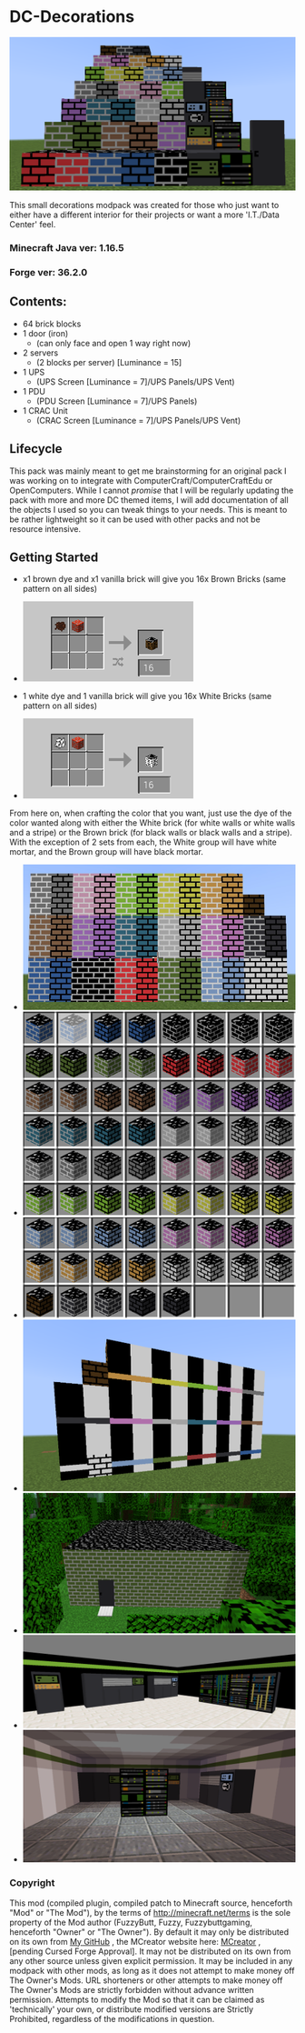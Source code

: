 # DC-Decorations
![BrickDisplay4](/Display/display4.png)

This small decorations modpack was created for those who just want to either have a different interior for their projects or want a more 'I.T./Data Center' feel.

### Minecraft Java ver: 1.16.5
### Forge ver: 36.2.0

## Contents:
* 64 brick blocks
* 1 door (iron)
  * (can only face and open 1 way right now)
* 2 servers
  * (2 blocks per server) [Luminance = 15]
* 1 UPS 
  * (UPS Screen [Luminance = 7]/UPS Panels/UPS Vent)
* 1 PDU 
  * (PDU Screen [Luminance = 7]/UPS Panels)
* 1 CRAC Unit 
  * (CRAC Screen [Luminance = 7]/UPS Panels/UPS Vent)

## Lifecycle
This pack was mainly meant to get me brainstorming for an original pack I was working on to integrate with ComputerCraft/ComputerCraftEdu or OpenComputers.
While I cannot *promise* that I will be regularly updating the pack with more and more DC themed items, I will add documentation of all the objects I used so
you can tweak things to your needs.  This is meant to be rather lightweight so it can be used with other packs and not be resource intensive. 

## Getting Started

* x1 brown dye and x1 vanilla brick will give you 16x Brown Bricks (same pattern on all sides)
* ![BasicBrownBrick](/Display/BasicBrownBrick.png)

* 1 white dye and 1 vanilla brick will give you 16x White Bricks (same pattern on all sides)
* ![BasicWhiteBrick](/Display/BasicWhiteBrick.png)

From here on, when crafting the color that you want, just use the dye of the color wanted along with either the White brick (for white walls or white walls and a stripe) or the Brown brick (for black walls or black walls and a stripe).  With the exception of 2 sets from each, the White group will have white mortar, and the Brown group will have black mortar.


* ![BrickDisplay1](/Display/display1.jpg)
* ![BrickDisplay2](/Display/display2.png)
* ![BrickDisplay3](/Display/display3.png)
* ![WallDisplay](/Display/display5.png)
* ![OutsideExample](/Display/Outside.png)
* ![DaytimeInside](/Display/UPSCDUPDU.png)
* ![NighttimeInside](/Display/UPSCDUPDU2.png)

### Copyright

This mod (compiled plugin, compiled patch to Minecraft source, henceforth "Mod" or "The Mod"), by the terms of http://minecraft.net/terms is the sole property of the Mod author (FuzzyButt, Fuzzy, Fuzzybuttgaming, henceforth "Owner" or "The Owner"). By default it may only be distributed on its own from [My GitHub](https://github.com/ChrisCraddock/DC-Decorations) , the MCreator website here: [MCreator](https://mcreator.net/modification/80086/dc-decorations) ,  [pending Cursed Forge Approval]. It may not be distributed on its own from any other source unless given explicit permission. It may be included in any modpack with other mods, as long as it does not attempt to make money off The Owner's Mods. URL shorteners or other attempts to make money off The Owner's Mods are strictly forbidden without advance written permission. Attempts to modify the Mod so that it can be claimed as 'technically' your own, or distribute modified versions are Strictly Prohibited, regardless of the modifications in question.
